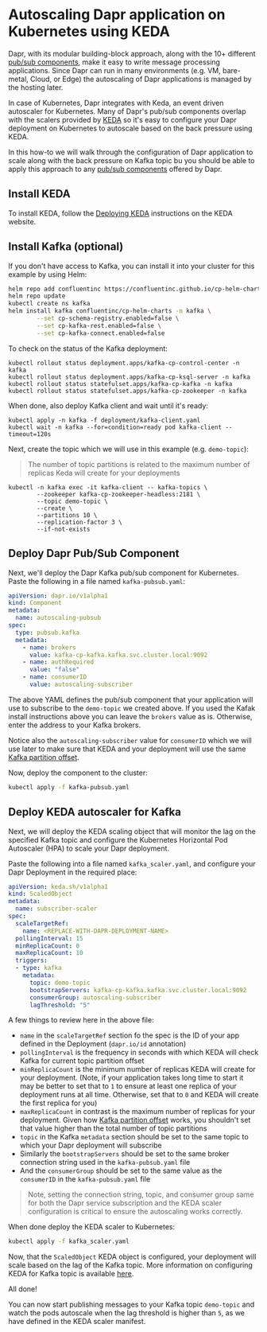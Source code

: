 # Autoscaling Dapr application on Kubernetes using KEDA

Dapr, with its modular building-block approach, along with the 10+ different [pub/sub components](../../concepts/publish-subscribe-messaging), make it easy to write message processing applications. Since Dapr can run in many environments (e.g. VM, bare-metal, Cloud, or Edge) the autoscaling of Dapr applications is managed by the hosting later.

In case of Kubernetes, Dapr integrates with Keda, an event driven autoscaler for Kubernetes. Many of Dapr's pub/sub components overlap with the scalers provided by [KEDA](https://github.com/kedacore/keda) so it's easy to configure your Dapr deployment on Kubernetes to autoscale based on the back pressure using KEDA. 

In this how-to we will walk through the configuration of Dapr application to scale along with the back pressure on Kafka topic bu you should be able to apply this approach to any [pub/sub components](../../concepts/publish-subscribe-messaging) offered by Dapr.

## Install KEDA

To install KEDA, follow the [Deploying KEDA](https://keda.sh/docs/latest/deploy/) instructions on the KEDA website.

## Install Kafka (optional)

If you don't have access to Kafka, you can install it into your cluster for this example by using Helm:

```bash
helm repo add confluentinc https://confluentinc.github.io/cp-helm-charts/
helm repo update
kubectl create ns kafka
helm install kafka confluentinc/cp-helm-charts -n kafka \
		--set cp-schema-registry.enabled=false \
		--set cp-kafka-rest.enabled=false \
		--set cp-kafka-connect.enabled=false
```

To check on the status of the Kafka deployment:

```shell
kubectl rollout status deployment.apps/kafka-cp-control-center -n kafka
kubectl rollout status deployment.apps/kafka-cp-ksql-server -n kafka
kubectl rollout status statefulset.apps/kafka-cp-kafka -n kafka
kubectl rollout status statefulset.apps/kafka-cp-zookeeper -n kafka
```

When done, also deploy Kafka client and wait until it's ready:

```shell
kubectl apply -n kafka -f deployment/kafka-client.yaml
kubectl wait -n kafka --for=condition=ready pod kafka-client --timeout=120s
```

Next, create the topic which we will use in this example (e.g. `demo-topic`):

> The number of topic partitions is related to the maximum number of replicas Keda will create for your deployments

```shell
kubectl -n kafka exec -it kafka-client -- kafka-topics \
		--zookeeper kafka-cp-zookeeper-headless:2181 \
		--topic demo-topic \
		--create \
		--partitions 10 \
		--replication-factor 3 \
		--if-not-exists
```

## Deploy Dapr Pub/Sub Component 

Next, we'll deploy the Dapr Kafka pub/sub component for Kubernetes. Paste the following in a file named `kafka-pubsub.yaml`:

```yaml
apiVersion: dapr.io/v1alpha1
kind: Component
metadata:
  name: autoscaling-pubsub
spec:
  type: pubsub.kafka
  metadata:
    - name: brokers
      value: kafka-cp-kafka.kafka.svc.cluster.local:9092
    - name: authRequired
      value: "false"
    - name: consumerID
      value: autoscaling-subscriber
```

The above YAML defines the pub/sub component that your application will use to subscribe to the `demo-topic` we created above. If you used the Kafak install instructions above you can leave the  `brokers` value as is. Otherwise, enter the address to your Kafka brokers. 

Notice also the `autoscaling-subscriber` value for `consumerID` which we will use later to make sure that KEDA and your deployment will use the same [Kafka partition offset](http://cloudurable.com/blog/kafka-architecture-topics/index.html#:~:text=Kafka%20continually%20appended%20to%20partitions,fit%20on%20a%20single%20server.). 

Now, deploy the component to the cluster:

```bash
kubectl apply -f kafka-pubsub.yaml
```

## Deploy KEDA autoscaler for Kafka

Next, we will deploy the KEDA scaling object that will monitor the lag on the specified Kafka topic and configure the Kubernetes Horizontal Pod Autoscaler (HPA) to scale your Dapr deployment. 

Paste the following into a file named `kafka_scaler.yaml`, and configure your Dapr Deployment in the required place:

```yaml
apiVersion: keda.sh/v1alpha1
kind: ScaledObject
metadata:
  name: subscriber-scaler
spec:
  scaleTargetRef:
    name: <REPLACE-WITH-DAPR-DEPLOYMENT-NAME>
  pollingInterval: 15
  minReplicaCount: 0
  maxReplicaCount: 10
  triggers:
  - type: kafka
    metadata:
      topic: demo-topic
      bootstrapServers: kafka-cp-kafka.kafka.svc.cluster.local:9092
      consumerGroup: autoscaling-subscriber
      lagThreshold: "5"
```

A few things to review here in the above file:

* `name` in the `scaleTargetRef` section fo the spec is the ID of your app defined in the Deployment (`dapr.io/id` annotation)
* `pollingInterval` is the frequency in seconds with which KEDA will check Kafka for current topic partition offset
* `minReplicaCount` is the minimum number of replicas KEDA will create for your deployment. (Note, if your application takes long time to start it may be better to set that to `1` to ensure at least one replica of your deployment runs at all time. Otherwise, set that to `0` and KEDA will create the first replica for you)
* `maxReplicaCount` in contrast is the maximum number of replicas for your deployment. Given how [Kafka partition offset](http://cloudurable.com/blog/kafka-architecture-topics/index.html#:~:text=Kafka%20continually%20appended%20to%20partitions,fit%20on%20a%20single%20server.) works, you shouldn't set that value higher than the total number of topic partitions
* `topic` in the Kafka `metadata` section should be set to the same topic to which your Dapr deployment will subscribe
* Similarly the `bootstrapServers` should be set to the same broker connection string used in the `kafka-pubsub.yaml` file
* And the `consumerGroup` should be set to the same value as the `consumerID` in the `kafka-pubsub.yaml` file

> Note, setting the connection string, topic, and consumer group same for both the Dapr service subscription and the KEDA scaler configuration is critical to ensure the autoscaling works correctly. 

When done deploy the KEDA scaler to Kubernetes:

```bash
kubectl apply -f kafka_scaler.yaml
```

Now, that the `ScaledObject` KEDA object is configured, your deployment will scale based on the lag of the Kafka topic. More information on configuring KEDA for Kafka topic is available [here](https://keda.sh/docs/2.0/scalers/apache-kafka/).

All done!

You can now start publishing messages to your Kafka topic `demo-topic` and watch the pods autoscale when the lag threshold is higher than `5`, as we have defined in the KEDA scaler manifest.
